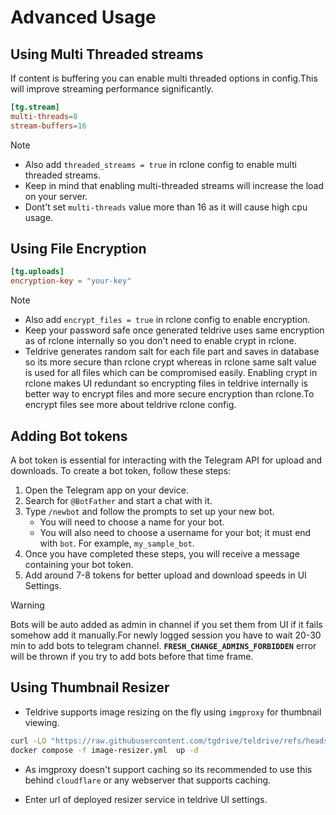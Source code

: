 # Advanced Usage

## Using Multi Threaded streams

If content is buffering you can enable multi threaded options in config.This will improve streaming performance significantly.

```toml
[tg.stream]
multi-threads=8
stream-buffers=16
```
> [!NOTE]  
>- Also add `threaded_streams = true` in rclone config to enable multi threaded streams.
>- Keep in mind that enabling multi-threaded streams will increase the load on your server.
>- Dont't set `multi-threads` value more than 16 as it will cause high cpu usage.

## Using File Encryption

```toml
[tg.uploads]
encryption-key = "your-key"
```

> [!NOTE]
>- Also add `encrypt_files = true` in rclone config to enable encryption.
>- Keep your password safe once generated teldrive uses same encryption as of rclone internally 
so you don't need to enable crypt in rclone.
>- Teldrive generates random salt for each file part and saves in database so its more secure than rclone crypt whereas in rclone same salt value  is used  for all files which can be compromised easily. Enabling crypt in rclone makes UI redundant so encrypting files in teldrive internally is better way to encrypt files and more secure encryption than rclone.To encrypt files see more about teldrive rclone config.

## Adding Bot tokens

A bot token is essential for interacting with the Telegram API for upload and downloads. To create a bot token, follow these steps:

1. Open the Telegram app on your device.
2. Search for `@BotFather` and start a chat with it.
3. Type `/newbot` and follow the prompts to set up your new bot.
   - You will need to choose a name for your bot.
   - You will also need to choose a username for your bot; it must end with `bot`. For example, `my_sample_bot`.
4. Once you have completed these steps, you will receive a message containing your bot token.
5. Add around 7-8 tokens for better upload and download speeds in UI Settings.

> [!WARNING]
> Bots will be auto added as admin in channel if you set them from UI if it fails somehow add it manually.For newly logged session you have to wait 20-30 min to add bots to telegram channel. **`FRESH_CHANGE_ADMINS_FORBIDDEN`** error  will be thrown if you try to add bots before that time frame.

## Using Thumbnail Resizer

- Teldrive supports image resizing on the fly using `imgproxy` for thumbnail viewing.

```sh
curl -LO "https://raw.githubusercontent.com/tgdrive/teldrive/refs/heads/main/docker/compose/image-resizer.yml"
docker compose -f image-resizer.yml  up -d
```
- As imgproxy doesn't support caching so its recommended to use this behind `cloudflare` or any webserver that supports caching.

- Enter url of deployed resizer service in teldrive UI settings.
